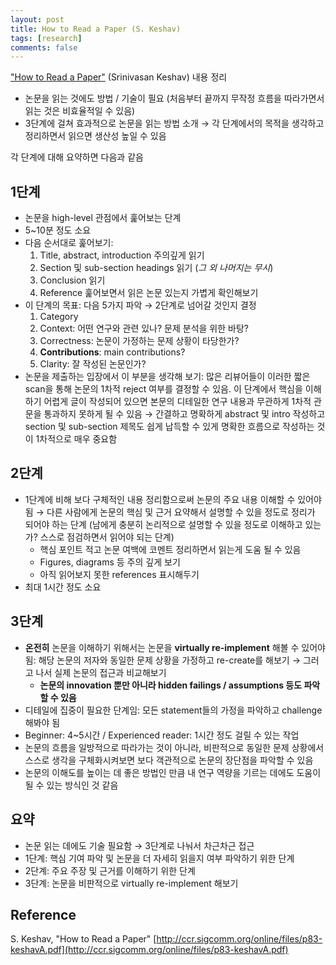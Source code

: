 ```yaml
---
layout: post
title: How to Read a Paper (S. Keshav)
tags: [research]
comments: false
---
```


["How to Read a Paper"](http://ccr.sigcomm.org/online/files/p83-keshavA.pdf) (Srinivasan Keshav) 내용 정리

- 논문을 읽는 것에도 방법 / 기술이 필요 (처음부터 끝까지 무작정 흐름을 따라가면서 읽는 것은 비효율적일 수 있음)
- 3단계에 걸쳐 효과적으로 논문을 읽는 방법 소개 &rarr; 각 단계에서의 목적을 생각하고 정리하면서 읽으면 생산성 높일 수 있음

각 단계에 대해 요약하면 다음과 같음

## 1단계
- 논문을 high-level 관점에서 훑어보는 단계
- 5~10분 정도 소요
- 다음 순서대로 훑어보기:
  1. Title, abstract, introduction 주의깊게 읽기
  2. Section 및 sub-section headings 읽기 (*그 외 나머지는 무시*)
  3. Conclusion 읽기
  4. Reference 훑어보면서 읽은 논문 있는지 가볍게 확인해보기
- 이 단계의 목표: 다음 5가지 파악 &rarr; 2단계로 넘어갈 것인지 결정
  1. Category
  2. Context: 어떤 연구와 관련 있나? 문제 분석을 위한 바탕?
  3. Correctness: 논문이 가정하는 문제 상황이 타당한가?
  4. **Contributions**: main contributions?
  5. Clarity: 잘 작성된 논문인가? 
- 논문을 제출하는 입장에서 이 부분을 생각해 보기: 많은 리뷰어들이 이러한 짧은 scan을 통해 논문의 1차적 reject 여부를 결정할 수 있음. 이 단계에서 핵심을 이해하기 어렵게 글이 작성되어 있으면 본문의 디테일한 연구 내용과 무관하게 1차적 관문을 통과하지 못하게 될 수 있음 &rarr; 간결하고 명확하게 abstract 및 intro 작성하고 section 및 sub-section 제목도 쉽게 납득할 수 있게 명확한 흐름으로 작성하는 것이 1차적으로 매우 중요함

## 2단계
- 1단계에 비해 보다 구체적인 내용 정리함으로써 논문의 주요 내용 이해할 수 있어야 됨 &rarr; 다른 사람에게 논문의 핵심 및 근거 요약해서 설명할 수 있을 정도로 정리가 되어야 하는 단계 (남에게 충분히 논리적으로 설명할 수 있을 정도로 이해하고 있는가? 스스로 점검하면서 읽어야 되는 단계)
  - 핵심 포인트 적고 논문 여백에 코멘트 정리하면서 읽는게 도움 될 수 있음
  - Figures, diagrams 등 주의 깊게 보기
  - 아직 읽어보지 못한 references 표시해두기
- 최대 1시간 정도 소요

## 3단계
- **온전히** 논문을 이해하기 위해서는 논문을 **virtually re-implement** 해볼 수 있어야 됨: 해당 논문의 저자와 동일한 문제 상황을 가정하고 re-create를 해보기 &rarr; 그러고 나서 실제 논문의 접근과 비교해보기
  - **논문의 innovation 뿐만 아니라 hidden failings / assumptions 등도 파악할 수 있음**
- 디테일에 집중이 필요한 단계임: 모든 statement들의 가정을 파악하고 challenge 해봐야 됨
- Beginner: 4~5시간 / Experienced reader: 1시간 정도 걸릴 수 있는 작업
- 논문의 흐름을 일방적으로 따라가는 것이 아니라, 비판적으로 동일한 문제 상황에서 스스로 생각을 구체화시켜보면 보다 객관적으로 논문의 장단점을 파악할 수 있음
- 논문의 이해도를 높이는 데 좋은 방법인 만큼 내 연구 역량을 기르는 데에도 도움이 될 수 있는 방식인 것 같음

## 요약
- 논문 읽는 데에도 기술 필요함 &rarr; 3단계로 나눠서 차근차근 접근
- 1단계: 핵심 기여 파악 및 논문을 더 자세히 읽을지 여부 파악하기 위한 단계
- 2단계: 주요 주장 및 근거를 이해하기 위한 단계
- 3단계: 논문을 비판적으로 virtually re-implement 해보기

## Reference
S. Keshav, "How to Read a Paper" [http://ccr.sigcomm.org/online/files/p83-keshavA.pdf](http://ccr.sigcomm.org/online/files/p83-keshavA.pdf)
